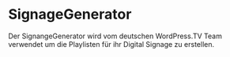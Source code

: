 # SignageGenerator

Der SignangeGenerator wird vom deutschen WordPress.TV Team verwendet um die Playlisten für ihr Digital Signage zu erstellen.
